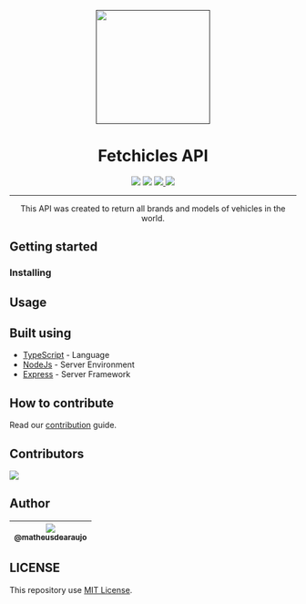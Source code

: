 <p align="center">
  <a href="" rel="noopener">
    <img width=200px height=200px src="https://i.imgur.com/rPO1EEP.png">
 </a>
</p>

<h1 align="center">Fetchicles API</h1>

<div align="center">
    <a>
        <img src="https://img.shields.io/badge/version-1.0-blue.svg?cacheSeconds=2592000">
    </a>
    <a>
        <img src="https://img.shields.io/badge/status-active-success.svg">
    </a>
    <a href="https://github.com/matheusdearaujo/fetchicles-api/issues">
        <img src="https://img.shields.io/github/issues/matheusdearaujo/fetchicles-api">
    </a>
    <a href="https://github.com/matheusdearaujo/fetchicles-api/pulls">
        <img src="https://img.shields.io/github/issues-pr/matheusdearaujo/fetchicles-api">
    </a>
</div>

---

<p align="center">
  This API was created to return all brands and models of vehicles in the world.
</p>

## Getting started

<!-- These instructions will get you a copy of the project up and running on your local machine for development and testing purposes. See [deployment](#deployment) for notes on how to deploy the project on a live system.

```
Give examples
``` -->

### Installing

<!-- A step by step series of examples that tell you how to get a development env running.

Say what the step will be

```
Give the example
```

And repeat

```
until finished
```

End with an example of getting some data out of the system or using it for a little demo. -->

## Usage

<!-- Add notes about how to use the system. -->

## Built using

- [TypeScript](https://www.typescriptlang.org/) - Language
- [NodeJs](https://nodejs.org/en/) - Server Environment
- [Express](https://expressjs.com/) - Server Framework

## How to contribute

Read our [contribution](/CONTRIBUTING.md) guide.

## Contributors

<a href="https://github.com/matheusdearaujo/fetchicles-api/graphs/contributors"><img src="https://contrib.rocks/image?repo=matheusdearaujo/fetchicles-api" /></a>

## Author

| [<img src="https://avatars.githubusercontent.com/u/61164981?v=3&s=115"><br><sub>@matheusdearaujo</sub>](https://github.com/matheusdearaujo) |
| :-----------------------------------------------------------------------------------------------------------------------------------------: |

## LICENSE

This repository use [MIT License](/LICENSE).
